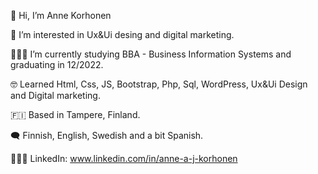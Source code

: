 👋 Hi, I’m Anne Korhonen

🤍 I’m interested in Ux&Ui desing and digital marketing.

👩🏻‍💻 I’m currently studying BBA - Business Information Systems and graduating in 12/2022.

🤓 Learned Html, Css, JS, Bootstrap, Php, Sql, WordPress, Ux&Ui Design and Digital marketing.

🇫🇮 Based in Tampere, Finland.

🗨 Finnish, English, Swedish and a bit Spanish.

👩🏻‍💼 LinkedIn: www.linkedin.com/in/anne-a-j-korhonen
